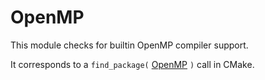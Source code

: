 # OpenMP

This module checks for builtin OpenMP compiler support.

It corresponds to a `find_package(` [OpenMP](https://cmake.org/cmake/help/latest/module/FindOpenMP.html) `)`
call in CMake.
